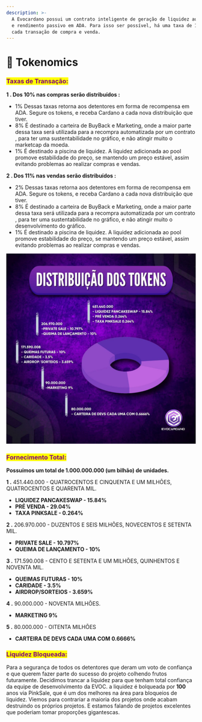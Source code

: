 ```yaml
---
description: >-
  A Evocardano possui um contrato inteligente de geração de liquidez automática
  e rendimento passivo em ADA. Para isso ser possível, há uma taxa de 16% em
  cada transação de compra e venda.
---
```


# 🎯 Tokenomics

### <mark style="color:purple;">Taxas de Transação:</mark>

**1 .  Dos 10% nas compras serão distribuídos :**&#x20;

* 1% Dessas taxas retorna aos detentores em forma de recompensa em ADA. Segure os tokens, e receba Cardano a cada nova distribuição que tiver.
* 8% É destinado a carteira de BuyBack e Marketing, onde a maior parte dessa taxa será utilizada para a recompra automatizada por um contrato , para ter uma sustentabilidade no gráfico, e não atingir muito o marketcap da moeda.
* &#x20;1% É destinado a piscina de liquidez. A liquidez adicionada ao pool promove estabilidade do preço, se mantendo um preço estável, assim evitando problemas ao realizar compras e vendas.

**2 .  Dos 11% nas vendas serão distribuídos  :**&#x20;

* 2% Dessas taxas retorna aos detentores em forma de recompensa em ADA. Segure os tokens, e receba Cardano a cada nova distribuição que tiver.
* 8%  É destinado a carteira de BuyBack e Marketing, onde a maior parte dessa taxa será utilizada para a recompra automatizada por um contrato , para ter uma sustentabilidade no gráfico, e não atingir muito o desenvolvimento do gráfico.
* &#x20;1% É destinado a piscina de liquidez. A liquidez adicionada ao pool promove estabilidade do preço, se mantendo  um preço estável, assim evitando problemas ao realizar compras e vendas.

![](<.gitbook/assets/photo1646679172 (1).jpeg>)

### <mark style="color:purple;">**Fornecimento Total:**</mark>

**Possuímos um total de 1.000.000.000 (um bilhão) de unidades.**

**1 .**  451.440.000 - QUATROCENTOS E CINQUENTA E UM MILHÕES, QUATROCENTOS E QUARENTA MIL.

* **LIQUIDEZ PANCAKESWAP - 15.84%**
* **PRÉ VENDA - 29.04%**
* **TAXA PINKSALE - 0.264%**                                                 &#x20;

**2 .** 206.970.000 - DUZENTOS E SEIS MILHÕES, NOVECENTOS E SETENTA MIL.

* **PRIVATE SALE - 10.797%**
* **QUEIMA DE LANÇAMENTO - 10%**

**3 .** 171.590.008 - CENTO E SETENTA E UM MILHÕES, QUINHENTOS E NOVENTA MIL.

* **QUEIMAS FUTURAS - 10%**
* **CARIDADE - 3.5%**
* **AIRDROP/SORTEIOS - 3.659%**

**4 .** 90.000.000 - NOVENTA MILHÕES.

* **MARKETING 9%**

**5 .**  80.000.000 - OITENTA MILHÕES

* **CARTEIRA DE DEVS CADA UMA COM 0.6666%**

### <mark style="color:purple;">**Liquidez Bloqueada:**</mark>

Para a segurança de todos os detentores  que deram um voto de confiança e que querem fazer parte do sucesso do projeto colhendo frutos futuramente. Decidimos trancar a liquidez para que tenham total confiança da equipe de desenvolvimento da EVOC.  a liquidez é bolqueada por **100** anos via PinkSale, que é um dos melhores na área para bloqueios de liquidez. Viemos para contrariar a maioria dos projetos onde acabam destruindo os próprios projetos. E estamos falando de projetos excelentes que poderiam tomar proporções gigantescas.
